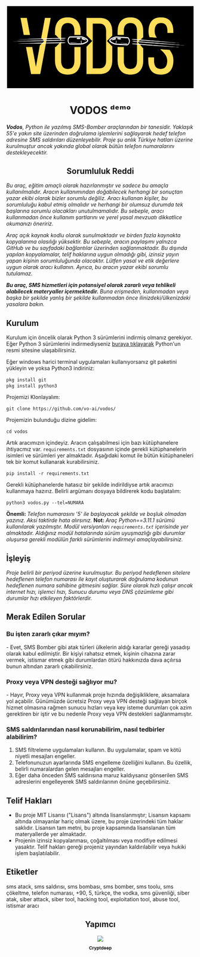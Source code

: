 <div align="center">
  <img src="repo/1681917647829.png" style="width: 500px;">
</div>
<h1 align="center">VODOS ᵈᵉᵐᵒ</h1>
<i><b>Vodos</b>, Python ile yazılmış SMS-Bomber araçlarından bir tanesidir. Yaklaşık 55'e yakın site üzerinden doğrulama işlemlerini sağlayarak hedef telefon adresine SMS saldırıları düzenleyebilir. Proje şu anlık Türkiye hatları üzerine kurulmuştur ancak yakında global olarak bütün telefon numaralarını destekleyecektir.</i>

<h2 align="center">Sorumluluk Reddi</h2>
<i>Bu araç, eğitim amaçlı olarak hazırlanmıştır ve sadece bu amaçla kullanılmalıdır. Aracın kullanımından doğabilecek herhangi bir sonuçtan yazar ekibi olarak bizler sorumlu değiliz. Aracı kullanan kişiler, bu sorumluluğu kabul etmiş olmalıdır ve herhangi bir olumsuz durumda tek başlarına sorumlu olacakları unutulmamalıdır. Bu sebeple, aracı kullanmadan önce kullanım şartlarını ve yerel yasal mevzuatı dikkatlice okumanızı öneririz.</i>
<p> </p>
<i>Araç açık kaynak kodlu olarak sunulmaktadır ve birden fazla kaynakta kopyalanma olasılığı yüksektir. Bu sebeple, aracın paylaşımı yalnızca GitHub ve bu sayfadaki bağlantılar üzerinden sağlanmaktadır. Bu dışında yapılan kopyalamalar, telif haklarına uygun olmadığı gibi, izinsiz yayın yapan kişinin sorumluluğunda olacaktır. Lütfen yasal ve etik değerlere uygun olarak aracı kullanın. Ayrıca, bu aracın yazar ekibi sorumlu tutulamaz.</i>
<p> </p>
<i><b>Bu araç, SMS hizmetleri için potansiyel olarak zararlı veya tehlikeli olabilecek materyaller içermektedir.</b> Buna erişmeden, kullanmadan veya başka bir şekilde yanlış bir şekilde kullanmadan önce ilinizdeki/ülkenizdeki yasalara bakın.</i>

<h2>Kurulum</h2>
<p>Kurulum için öncelik olarak Python 3 sürümlerini indirmiş olmanız gerekiyor. Eğer Python 3 sürümlerini indirmediyseniz <a href="https://www.python.org/downloads/">buraya tıklayarak</a> Python'un resmi sitesine ulaşabilirsiniz.</p>
<p>Eğer windows harici terminal uygulamaları kullanıyorsanız git paketini yükleyin ve yoksa Python3 indiriniz:</p>

```
pkg install git
pkg install python3
```

<p>Projemizi Klonlayalım: </p>

```
git clone https://github.com/vo-ai/vodos/
```

<p>Projemizin bulunduğu dizine gidelim: </p>

```
cd vodos
```

<p>Artık aracımızın içindeyiz. Aracın çalışabilmesi için bazı kütüphanelere ihtiyacmız var. <code>requirements.txt</code> dosyasının içinde gerekli kütüphanelerin isimleri ve sürümleri yer almaktadır. Aşağıdaki komut ile bütün kütüphaneleri tek bir komut kullanarak kurabilirsiniz.</p>

```
pip install -r requirements.txt
```

<p>Gerekli kütüphanelerde hatasız bir şekilde indirildiyse artık aracımızı kullanmaya hazırız. Belirli argümanı dosyaya bildirerek kodu başlatalım: </p>

```
python3 vodos.py --tel=NUMARA
```

<b>Önemli: </b><i>Telefon numarasını '5' ile başlayacak şekilde ve boşluk olmadan yazınız. Aksi taktirde hata alırsınız.</i>
<b>Not: </b><i>Araç Python==3.11.1 sürümü kullanılarak yazılmıştır. Modül versiyonları <code>requirements.txt</code> içerisinde yer almaktadır. Aldığınız modül hatalarında sürüm uyuşmazlığı gibi durumlar oluşursa gerekli modülün farklı sürümlerini indirmeyi amaçlayabilirsiniz.</i>
<h2>İşleyiş</h2>
<i>Proje belirli bir periyod üzerine kurulmuştur. Bu periyod hedeflenen sitelere hedeflenen telefon numarası ile kayıt oluşturarak doğrulama kodunun hedeflenen numara sahibine gitmesini sağlar. Süre olarak hızlı çalışır ancak internet hızı, işlemci hızı, Sunucu durumu veya DNS çözümleme gibi durumlar hızı etkileyen faktörlerdir.</i>

<h2>Merak Edilen Sorular</h2>
<h3>Bu işten zararlı çıkar mıyım?</h3>
- Evet, SMS Bomber gibi atak türleri ülkelerin aldığı kararlar gereği yasadışı olarak kabul edilmiştir. Bir kişiyi rahatsız etmek, kişinin cihazına zarar vermek, istismar etmek gibi durumlardan ötürü hakkınızda dava açılırsa bunun altından zararlı çıkabilirsiniz.

<h3>Proxy veya VPN desteği sağlıyor mu?</h3>
- Hayır, Proxy veya VPN kullanmak proje hızında değişikliklere, aksamalara yol açabilir. Günümüzde ücretsiz Proxy veya VPN desteği sağlayan birçok hizmet olmasına rağmen sunucu hızları veya key isteme durumları çok azim gerektiren bir iştir ve bu nedenle Proxy veya VPN destekleri sağlanmamıştır.

<h3>SMS saldırılarından nasıl korunabilirim, nasıl tedbirler alabilirim?</h3>
<ol>
  <li>SMS filtreleme uygulamaları kullanın. Bu uygulamalar, spam ve kötü niyetli mesajları engeller.</li>
  <li>Telefonunuzun ayarlarında SMS engelleme özelliğini kullanın. Bu özellik, belirli numaralardan gelen mesajları engeller.</li>
  <li>Eğer daha önceden SMS saldırısına maruz kaldıysanız gönserilen SMS adreslerini engelleyerek SMS saldırılarının önüne geçebilirsiniz.</li>
</ol>

<h2>Telif Hakları</h2>
<ul>
  <li>Bu proje MIT Lisansı ("Lisans") altında lisanslanmıştır; Lisansın kapsamı altında olmayanlar hariç olmak üzere, bu proje üzerindeki tüm haklar saklıdır. Lisansın tam metni, bu proje kapsamında lisanslanan tüm materyallerde yer almaktadır.</li>
  <li>Projenin izinsiz kopyalanması, çoğaltılması veya modifiye edilmesi yasaktır. Telif hakları gereği projeniz yayından kaldırılabilir veya hukiki işlem başlatılabilir.</li>
</ul>
<h2>Etiketler</h2>
sms atack, sms saldırısı, sms bombası, sms bomber, sms toolu, sms çökeltme, telefon numarası, +90, 5, türkçe, the vodka, sms güvenliği, siber atak, siber attack, siber tool, hacking tool, exploitation tool, abuse tool, istismar aracı

<h2 align="center">Yapımcı</h2>
<div align="center">
  <a href="https://github.com/cryptdeep" align="center"><img src="https://avatars.githubusercontent.com/u/131310643?v=1" style="width:100px;"/><br /><sub><b>Cryptdeep</b></sub></a>
</div>

